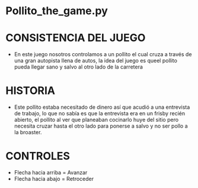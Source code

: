 # Pollito_the_game.py

# CONSISTENCIA DEL JUEGO
- En este juego nosotros controlamos a un pollito el cual cruza a través de una gran autopista llena de autos, la idea del juego es queel pollito pueda llegar sano y salvo al otro lado de la carretera

# HISTORIA
- Este pollito estaba necesitado de dinero así que acudió a una entrevista de trabajo, lo que no sabía es que la entrevista era en un frisby recién abierto, el pollito al ver que planeaban cocinarlo huye del sitio pero necesita cruzar hasta el otro lado para ponerse a salvo y no ser pollo a la broaster.

# CONTROLES
- Flecha hacia arriba = Avanzar
- Flecha hacia abajo = Retroceder